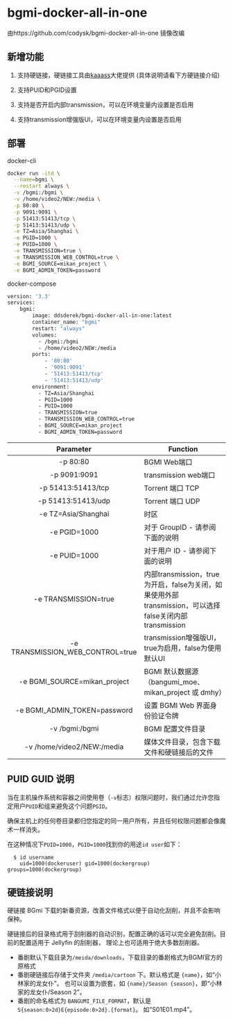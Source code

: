 # bgmi-docker-all-in-one
由https://github.com/codysk/bgmi-docker-all-in-one 镜像改编

## 新增功能
1. 支持硬链接，硬链接工具由[kaaass](https://github.com/kaaass/bgmi_hardlink_helper)大佬提供 (具体说明请看下方硬链接介绍)

2. 支持PUID和PGID设置

3. 支持是否开启内部transmission，可以在环境变量内设置是否启用

4. 支持transmission增强版UI，可以在环境变量内设置是否启用

## 部署
docker-cli
```bash
docker run -itd \
  --name=bgmi \
  --restart always \
  -v /bgmi:/bgmi \
  -v /home/video2/NEW:/media \
  -p 80:80 \
  -p 9091:9091 \
  -p 51413:51413/tcp \
  -p 51413:51413/udp \
  -e TZ=Asia/Shanghai \
  -e PGID=1000 \
  -e PUID=1000 \
  -e TRANSMISSION=true \
  -e TRANSMISSION_WEB_CONTROL=true \
  -e BGMI_SOURCE=mikan_project \
  -e BGMI_ADMIN_TOKEN=password
```
docker-compose
```bash
version: '3.3'
services:
    bgmi:
        image: ddsderek/bgmi-docker-all-in-one:latest
        container_name: "bgmi"
        restart: "always"
        volumes:
          - /bgmi:/bgmi
          - /home/video2/NEW:/media
        ports:
            - '80:80'
            - '9091:9091'
            - '51413:51413/tcp'
            - '51413:51413/udp'
        environment:
          - TZ=Asia/Shanghai
          - PGID=1000
          - PUID=1000
          - TRANSMISSION=true
          - TRANSMISSION_WEB_CONTROL=true
          - BGMI_SOURCE=mikan_project
          - BGMI_ADMIN_TOKEN=password
```

|            Parameter             | Function                                                     |
| :------------------------------: | ------------------------------------------------------------ |
|             -p 80:80             | BGMI Web端口                                                 |
|           -p 9091:9091           | transmission web端口                                         |
|        -p 51413:51413/tcp        | Torrent 端口 TCP                                             |
|        -p 51413:51413/udp        | Torrent 端口 UDP                                             |
|       -e TZ=Asia/Shanghai        | 时区                                                         |
|           -e PGID=1000           | 对于 GroupID - 请参阅下面的说明                              |
|           -e PUID=1000           | 对于用户 ID - 请参阅下面的说明                               |
|       -e TRANSMISSION=true       | 内部transmission，true为开启，false为关闭，如果使用外部transmission，可以选择false关闭内部transmission |
| -e TRANSMISSION_WEB_CONTROL=true | transmission增强版UI，true为启用，false为使用默认UI          |
|   -e BGMI_SOURCE=mikan_project   | BGMI 默认数据源（bangumi_moe、mikan_project 或 dmhy）        |
|   -e BGMI_ADMIN_TOKEN=password   | 设置 BGMI Web 界面身份验证令牌                               |
|          -v /bgmi:/bgmi          | BGMI 配置文件目录                                            |
|    -v /home/video2/NEW:/media    | 媒体文件目录，包含下载文件和硬链接后的文件                   |

## PUID GUID 说明

当在主机操作系统和容器之间使用卷（`-v`标志）权限问题时，我们通过允许您指定用户`PUID`和组来避免这个问题`PGID`。

确保主机上的任何卷目录都归您指定的同一用户所有，并且任何权限问题都会像魔术一样消失。

在这种情况下`PUID=1000`，`PGID=1000`找到你的用途`id user`如下：

```
  $ id username
    uid=1000(dockeruser) gid=1000(dockergroup) groups=1000(dockergroup)
```

## 硬链接说明

硬链接 BGmi 下载的新番资源，改善文件格式以便于自动化刮削，并且不会影响保种。

硬链接后的目录格式用于刮削器的自动识别，配置正确的话可以完全避免刮削。目前的配置适用于 Jellyfin 的刮削器，
理论上也可适用于绝大多数刮削器。

- 番剧默认下载目录为```/meida/downloads```，下载目录的番剧格式为BGMI官方的原格式
- 番剧硬链接后存储于文件夹 `/media/cartoon` 下。默认格式是 `{name}`，如“小林家的龙女仆”。
  也可以设置为嵌套，如 `{name}/Season {season}`，即“小林家的龙女仆/Season 2”。
- 番剧的命名格式为 `BANGUMI_FILE_FORMAT`，默认是 `S{season:0>2d}E{episode:0>2d}.{format}`。
  如“S01E01.mp4”。

